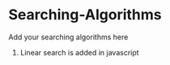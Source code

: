 # Searching-Algorithms

Add your searching algorithms here
 1. Linear search is added in javascript
